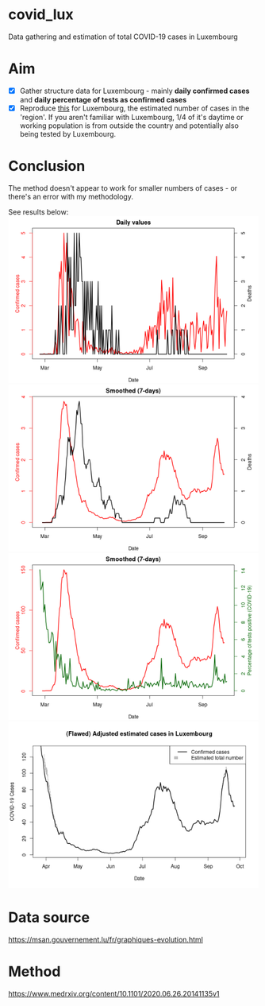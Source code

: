 # covid_lux
Data gathering and estimation of total COVID-19 cases in Luxembourg 

# Aim
- [x] Gather structure data for Luxembourg - mainly **daily confirmed cases** and **daily percentage of tests as confirmed cases** 
- [x] Reproduce [this](https://twitter.com/l_perrault/status/1309135525593468929) for Luxembourg, the estimated number of cases in the 'region'. If you aren't familiar with Luxembourg, 1/4 of it's daytime or working population is from outside the country and potentially also being tested by Luxembourg.

# Conclusion
The method doesn't appear to work for smaller numbers of cases - or there's an error with my methodology.

See results below:
![Existing data](figures/confirmed_cases_and_deaths.png)
![Smoothed data](figures/smoothed_confirmed_cases_and_deaths.png)
![Percentage of tests as positive cases](figures/smoothed_confirmed_cases_and_test_pos_pc.png)
![Flawed result](figures/adjusted_cases.png)

# Data source
https://msan.gouvernement.lu/fr/graphiques-evolution.html

# Method
https://www.medrxiv.org/content/10.1101/2020.06.26.20141135v1
